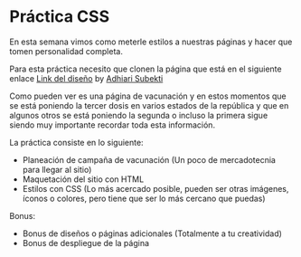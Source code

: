 <h1>Práctica CSS</h1>

En esta semana vimos como meterle estilos a nuestras páginas y hacer que tomen personalidad completa.

Para esta práctica necesito que clonen la página que está en el siguiente enlace <a href="https://dribbble.com/Adhiari_is">Link del diseño</a> by <a href="https://dribbble.com/Adhiari_is">Adhiari Subekti</a>

Como pueden ver es una página de vacunación y en estos momentos que se está poniendo la tercer dosis en varios estados de la república y que en algunos otros se está poniendo la segunda o incluso la primera sigue siendo muy importante recordar toda esta información.

La práctica consiste en lo siguiente:
<ul>
<li>Planeación de campaña de vacunación (Un poco de mercadotecnia para llegar al sitio)</li>
<li>Maquetación del sitio con HTML</li>
<li>Estilos con CSS (Lo más acercado posible, pueden ser otras imágenes, íconos o colores, pero tiene que ser lo más cercano que puedas)</li>
</ul>
Bonus:
<ul>
<li>Bonus de diseños o páginas adicionales (Totalmente a tu creatividad)</li>
<li>Bonus de despliegue de la página</li>
</ul>

